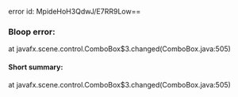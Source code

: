 error id: MpideHoH3QdwJ/E7RR9Low==
### Bloop error:

at javafx.scene.control.ComboBox$3.changed(ComboBox.java:505)
#### Short summary: 

at javafx.scene.control.ComboBox$3.changed(ComboBox.java:505)